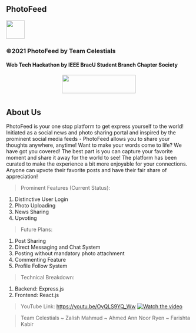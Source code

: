 # <h2> PhotoFeed </h2>
<p><img src="https://image.flaticon.com/icons/png/512/2065/2065157.png" width="50px" height="50px">
<h3> ©2021 PhotoFeed by Team Celestials </h3>
<h4> Web Tech Hackathon by IEEE BracU Student Branch Chapter Society </h4>

<center><p><img src="https://mpng.subpng.com/20180820/pql/kisspng-react-logo-redux-webpack-babel--5b7b7258327b51.9184659615348168562068.jpg" width="200px" height="50px"></center>

# <h2> About Us </h2>
PhotoFeed is your one stop platform to get express yourself to the world! Initiated as a social news and photo sharing portal and inspired by the prominent social media feeds - PhotoFeed allows you to share your thoughts anywhere, anytime! Want to make your words come to life? We have got you covered! The best part is you can capture your favorite moment and share it away for the world to see! The platform has been curated to make the experience a bit more enjoyable for your connections. Anyone can upvote their favorite posts and have their fair share of appreciation!

> Prominent Features (Current Status):
1) Distinctive User Login
2) Photo Uploading
3) News Sharing 
4) Upvoting

> Future Plans:
1) Post Sharing
2) Direct Messaging and Chat System
3) Posting without mandatory photo attachment
4) Commenting Feature
5) Profile Follow System

> Technical Breakdown:
1) Backend: Express.js
2) Frontend: React.js

> YouTube Link: https://youtu.be/OyQLS9YQ_Ww 
[![Watch the video](https://img.youtube.com/vi/OyQLS9YQ_Ww/maxresdefault.jpg)](https://youtu.be/OyQLS9YQ_Ww)

> Team Celestials 
~ Zalish Mahmud ~ Ahmed Ann Noor Ryen ~ Farishta Kabir

